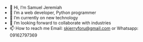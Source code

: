 - 👋 Hi, I’m Samuel Jeremiah
- 👀 I’m a web developer, Python programmer 
- 🌱 I’m currently on new technology 
- 💞️ I’m looking forward to collaborate with industries 
- 📫 How to reach me Email: skjerryforu@gmail.com or Whatsapp: 09162797369

<!---
Samuel-Jeremiah/Samuel-Jeremiah is a ✨ special ✨ repository because its `README.md` (this file) appears on your GitHub profile.
You can click the Preview link to take a look at your changes.
--->
